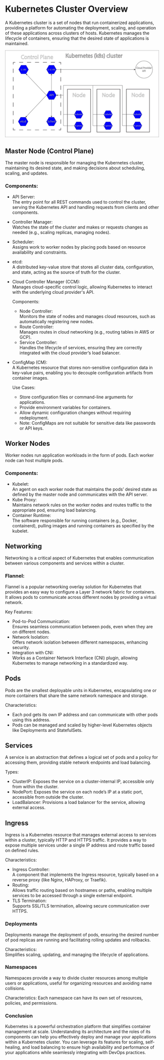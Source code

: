 # Kubernetes Cluster Overview
A Kubernetes cluster is a set of nodes that run containerized applications, providing a platform for automating the deployment, scaling, and operation of these applications across clusters of hosts. Kubernetes manages the lifecycle of containers, ensuring that the desired state of applications is maintained.

![K8S.jpeg](K8S.jpeg)

## Master Node (Control Plane)
The master node is responsible for managing the Kubernetes cluster, maintaining its desired state, and making decisions about scheduling, scaling, and updates.

### Components:

- API Server:  
The entry point for all REST commands used to control the cluster, serving the Kubernetes API and handling requests from clients and other components.

- Controller Manager:  
Watches the state of the cluster and makes or requests changes as needed (e.g., scaling replicas, managing nodes).

- Scheduler:  
Assigns work to worker nodes by placing pods based on resource availability and constraints.

- etcd:  
A distributed key-value store that stores all cluster data, configuration, and state, acting as the source of truth for the cluster.

- Cloud Controller Manager (CCM):  
Manages cloud-specific control logic, allowing Kubernetes to interact with the underlying cloud provider's API.

  Components:
  - Node Controller:  
Monitors the state of nodes and manages cloud resources, such as automatically registering new nodes.
  - Route Controller:  
Manages routes in cloud networking (e.g., routing tables in AWS or GCP).
  - Service Controller:  
Handles the lifecycle of services, ensuring they are correctly integrated with the cloud provider’s load balancer.
- ConfigMap (CM):  
A Kubernetes resource that stores non-sensitive configuration data in key-value pairs, enabling you to decouple configuration artifacts from container images.

  Use Cases:
  - Store configuration files or command-line arguments for applications.
  - Provide environment variables for containers.
  - Allow dynamic configuration changes without requiring redeployment.
  - Note: ConfigMaps are not suitable for sensitive data like passwords or API keys.

## Worker Nodes
Worker nodes run application workloads in the form of pods. Each worker node can host multiple pods.

### Components:

- Kubelet:  
An agent on each worker node that maintains the pods’ desired state as defined by the master node and communicates with the API server.
- Kube Proxy:  
Maintains network rules on the worker nodes and routes traffic to the appropriate pod, ensuring load balancing.
- Container Runtime:  
The software responsible for running containers (e.g., Docker, containerd), pulling images and running containers as specified by the kubelet.

## Networking
Networking is a critical aspect of Kubernetes that enables communication between various components and services within a cluster.

### Flannel:  
Flannel is a popular networking overlay solution for Kubernetes that provides an easy way to configure a Layer 3 network fabric for containers. It allows pods to communicate across different nodes by providing a virtual network.

Key Features:  
- Pod-to-Pod Communication:  
Ensures seamless communication between pods, even when they are on different nodes.
- Network Isolation:  
Offers network isolation between different namespaces, enhancing security.
- Integration with CNI:  
Works as a Container Network Interface (CNI) plugin, allowing Kubernetes to manage networking in a standardized way.

## Pods
Pods are the smallest deployable units in Kubernetes, encapsulating one or more containers that share the same network namespace and storage.

Characteristics:
- Each pod gets its own IP address and can communicate with other pods using this address.
- Pods can be managed and scaled by higher-level Kubernetes objects like Deployments and StatefulSets.

## Services
A service is an abstraction that defines a logical set of pods and a policy for accessing them, providing stable network endpoints and load balancing.

Types:
- ClusterIP:
Exposes the service on a cluster-internal IP, accessible only from within the cluster.
- NodePort:
Exposes the service on each node’s IP at a static port, accessible from outside the cluster.
- LoadBalancer:
Provisions a load balancer for the service, allowing external access.

## Ingress
Ingress is a Kubernetes resource that manages external access to services within a cluster, typically HTTP and HTTPS traffic. It provides a way to expose multiple services under a single IP address and route traffic based on defined rules.

Characteristics:
- Ingress Controller:  
A component that implements the Ingress resource, typically based on a reverse proxy (like Nginx, HAProxy, or Traefik).
- Routing:  
Allows traffic routing based on hostnames or paths, enabling multiple services to be accessed through a single external endpoint.
- TLS Termination:  
Supports SSL/TLS termination, allowing secure communication over HTTPS.

### Deployments
Deployments manage the deployment of pods, ensuring the desired number of pod replicas are running and facilitating rolling updates and rollbacks.

Characteristics:  
Simplifies scaling, updating, and managing the lifecycle of applications.

### Namespaces
Namespaces provide a way to divide cluster resources among multiple users or applications, useful for organizing resources and avoiding name collisions.

Characteristics:
Each namespace can have its own set of resources, policies, and permissions.

### Conclusion
Kubernetes is a powerful orchestration platform that simplifies container management at scale. Understanding its architecture and the roles of its components can help you effectively deploy and manage your applications within a Kubernetes cluster. You can leverage its features for scaling, self-healing, and load balancing to ensure high availability and performance of your applications while seamlessly integrating with DevOps practices.

